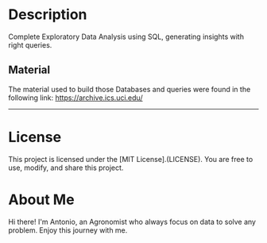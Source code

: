 # Description
Complete Exploratory Data Analysis using SQL, generating insights with right queries.

## Material
The material used to build those Databases and queries were found in the following link:
https://archive.ics.uci.edu/

---

# License
This project is licensed under the [MIT License].(LICENSE). You are free to use, modify, and share this project.

# About Me
Hi there! I'm Antonio, an Agronomist who always focus on data to solve any problem. Enjoy this journey with me.
